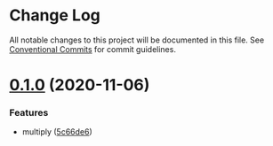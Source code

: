 # Change Log

All notable changes to this project will be documented in this file.
See [Conventional Commits](https://conventionalcommits.org) for commit guidelines.

# [0.1.0](https://github.com/jasonmacgowan/math/compare/v0.0.1...v0.1.0) (2020-11-06)


### Features

* multiply ([5c66de6](https://github.com/jasonmacgowan/math/commit/5c66de626755d2474cc34271066d79af86561d07))
